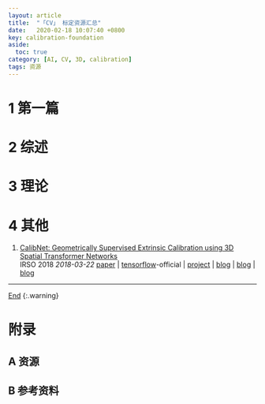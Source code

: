 ```yaml
---
layout: article
title:  "「CV」 标定资源汇总"
date:   2020-02-18 10:07:40 +0800
key: calibration-foundation
aside:
  toc: true
category: [AI, CV, 3D, calibration]
tags: 资源
---
```

<span id='head'></span>  
>

<!--more-->  

# 1 第一篇
# 2 综述

# 3 理论

# 4 其他
1. [CalibNet: Geometrically Supervised Extrinsic Calibration using 3D Spatial Transformer Networks](https://arxiv.org/abs/1803.08181)    
IRSO 2018 *2018-03-22* [paper](https://arxiv.org/abs/1803.08181) | [tensorflow](https://github.com/epiception/CalibNet)-official | [project](https://epiception.github.io/CalibNet/) | [blog](http://www.sohu.com/a/276226075_715754) | [blog](https://www.jianshu.com/p/b598ad0fff7e) | [blog](https://journals.sagepub.com/doi/pdf/10.1177/0278364917734298)     

-------------------  
[End](#head)
{:.warning}  


# 附录
## A 资源
## B 参考资料

